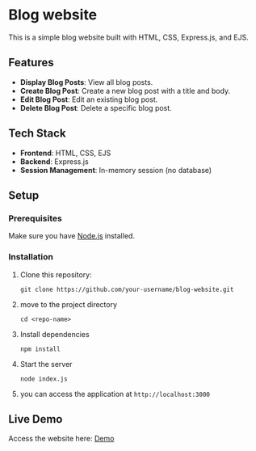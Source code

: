 # Blog website
This is a simple blog website built with HTML, CSS, Express.js, and EJS.

## Features
- **Display Blog Posts**: View all blog posts.
- **Create Blog Post**: Create a new blog post with a title and body.
- **Edit Blog Post**: Edit an existing blog post.
- **Delete Blog Post**: Delete a specific blog post.

## Tech Stack

- **Frontend**: HTML, CSS, EJS
- **Backend**: Express.js
- **Session Management**: In-memory session (no database)

## Setup

### Prerequisites

Make sure you have [Node.js](https://nodejs.org/) installed.

### Installation

1. Clone this repository:
   ```
   git clone https://github.com/your-username/blog-website.git
   ```
2. move to the project directory
   ```
   cd <repo-name>
   ```
3. Install dependencies
   ```
   npm install
   ```
4. Start the server
   ```
   node index.js
   ```
5. you can access the application at `http://localhost:3000`


## Live Demo
Access the website here: [Demo]()
